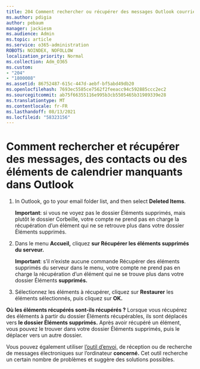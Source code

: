 ```yaml
---
title: 204 Comment rechercher ou récupérer des messages Outlook courrier, calendrier ou contacts manquants
ms.author: pdigia
author: pebaum
manager: jackiesm
ms.audience: Admin
ms.topic: article
ms.service: o365-administration
ROBOTS: NOINDEX, NOFOLLOW
localization_priority: Normal
ms.collection: Adm_O365
ms.custom:
- "204"
- "1800008"
ms.assetid: 86752487-615c-447d-aebf-bf5abd49db20
ms.openlocfilehash: 7693ec5585ce7562f2feeacc94c592885ccc2ec2
ms.sourcegitcommit: ab75f66355116e995b3cb5505465b31989339e28
ms.translationtype: MT
ms.contentlocale: fr-FR
ms.lasthandoff: 08/13/2021
ms.locfileid: "58323156"
---
```

# <a name="how-to-find-and-recover-missing-messages-contacts-or-calendar-items-in-outlook"></a>Comment rechercher et récupérer des messages, des contacts ou des éléments de calendrier manquants dans Outlook

1. In Outlook, go to your email folder list, and then select **Deleted Items**. 

    **Important**: si vous ne voyez pas le dossier Éléments  supprimés, mais plutôt le dossier Corbeille, votre  compte ne prend pas en charge la récupération d’un élément qui ne se retrouve plus dans votre dossier Éléments supprimés. 

2. Dans le menu **Accueil,** cliquez **sur Récupérer les éléments supprimés du serveur.** 

    **Important**: s’il n’existe aucune commande Récupérer des éléments supprimés du serveur dans le menu, votre compte ne prend pas en charge la récupération d’un élément qui ne se trouve plus dans votre dossier Éléments **supprimés.** 

3. Sélectionnez les éléments à récupérer, cliquez sur **Restaurer** les éléments sélectionnés, puis cliquez sur **OK.**

**Où les éléments récupérés sont-ils récupérés ?** Lorsque vous récupérez des éléments à partir du dossier Éléments récupérables, ils sont déplacés vers **le dossier Éléments supprimés.** Après avoir récupéré un élément, vous  pouvez le trouver dans votre dossier Éléments supprimés, puis le déplacer vers un autre dossier.

Vous pouvez également utiliser [l’outil d’envoi,](https://aka.ms/SaRA-OutlookSendReceive) de réception ou de recherche de messages électroniques sur l’ordinateur **concerné.** Cet outil recherche un certain nombre de problèmes et suggère des solutions possibles.
